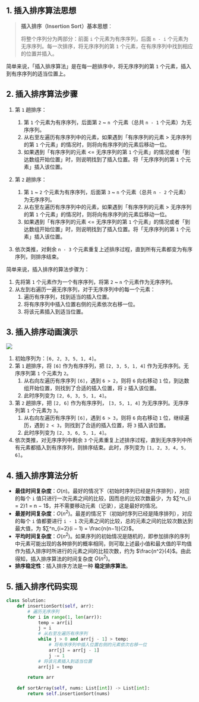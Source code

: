 ## 1. 插入排序算法思想

> **插入排序（Insertion Sort）基本思想**：
>
> 将整个序列分为两部分：前面 `i` 个元素为有序序列，后面 `n - i` 个元素为无序序列。每一次排序，将无序序列的第 `1` 个元素，在有序序列中找到相应的位置并插入。

简单来说，「插入排序算法」是在每一趟排序中，将无序序列的第 `1` 个元素，插入到有序序列的适当位置上。

## 2. 插入排序算法步骤

1. 第 `1` 趟排序：
   1. 第 `1` 个元素为有序序列，后面第 `2` ~ `n `个元素（总共 `n - 1` 个元素）为无序序列。
   2. 从右至左遍历有序序列中的元素，如果遇到「有序序列的元素 > 无序序列的第 `1` 个元素」的情况时，则将向有序序列的元素后移动一位。
   3. 如果遇到「有序序列的元素 <= 无序序列的第 `1` 个元素」的情况或者「到达数组开始位置」时，则说明找到了插入位置。将「无序序列的第 `1` 个元素」插入该位置。
2. 第 `2` 趟排序：
   1. 第 `1` ~ `2` 个元素为有序序列，后面第 `3` ~ `n` 个元素（总共 `n - 2` 个元素）为无序序列。
   2. 从右至左遍历有序序列中的元素，如果遇到「有序序列的元素 > 无序序列的第 `1` 个元素」的情况时，则将向有序序列的元素后移动一位。
   3. 如果遇到「有序序列的元素 <= 无序序列的第 `1` 个元素」的情况或者「到达数组开始位置」时，则说明找到了插入位置。将「无序序列的第 `1` 个元素」插入该位置。

3. 依次类推，对剩余 `n - 3` 个元素重复上述排序过程，直到所有元素都变为有序序列，则排序结束。

简单来说，插入排序的算法步骤为：

1. 先将第 `1` 个元素作为一个有序序列，将第 `2` ~ `n` 个元素作为无序序列。
2. 从左到右遍历一遍无序序列，对于无序序列中的每一个元素：
   1. 遍历有序序列，找到适当的插入位置。
   2. 将有序序列中插入位置右侧的元素依次右移一位。
   3. 将该元素插入到适当位置。

## 3. 插入排序动画演示

![](https://qcdn.itcharge.cn/images/20220816143518.gif)

1. 初始序列为：`[6, 2, 3, 5, 1, 4]`。
2. 第 `1` 趟排序，将 `[6]` 作为有序序列，把 `[2, 3, 5, 1, 4]` 作为无序序列。无序序列第 `1` 个元素为 `2`。
   1. 从右向左遍历有序序列 `[6]`，遇到 `6 > 2`，则将 `6` 向右移动 `1` 位，到达数组开始位置，则找到了合适的插入位置，将 `2` 插入该位置。
   2. 此时序列变为 `[2, 6, 3, 5, 1, 4]`。
3. 第 `2` 趟排序，把 `[2, 6]` 作为有序序列， `[3, 5, 1, 4]` 为无序序列。无序序列第 `1` 个元素为 `3`。
   1. 从右向左遍历有序序列 `[6]`，遇到 `6 > 3`，则将 `6` 向右移动 `1` 位，继续遍历，遇到 `2 < 3`，则找到了合适的插入位置，将 `3` 插入该位置。
   2. 此时序列变为 `[2, 3, 6, 5, 1, 4]`。
4. 依次类推，对无序序列中剩余 `3` 个元素重复上述排序过程，直到无序序列中所有元素都插入到有序序列，则排序结束。此时，序列变为 `[1, 2, 3, 4, 5, 6]`。

## 4. 插入排序算法分析

- **最佳时间复杂度**：$O(n)$。最好的情况下（初始时序列已经是升序排列），对应的每个 `i` 值只进行一次元素之间的比较，因而总的比较次数最少，为 $∑^n_{i = 2}1 = n − 1$，并不需要移动元素（记录），这是最好的情况。
- **最差时间复杂度**：$O(n^2)$。最差的情况下（初始时序列已经是降序排列），对应的每个 `i` 值都要进行 `i - 1` 次元素之间的比较，总的元素之间的比较次数达到最大值，为 $∑^n_{i=2}(i − 1) = \frac{n(n−1)}{2}$。
- **平均时间复杂度**：$O(n^2)$。如果序列的初始情况是随机的，即参加排序的序列中元素可能出现的各种排列的概率相同，则可取上述最小值和最大值的平均值作为插入排序时所进行的元素之间的比较次数，约为 $\frac{n^2}{4}$。由此得知，插入排序算法的时间复杂度 $O(n^2)$。
- **排序稳定性**：插入排序方法是一种 **稳定排序算法**。

## 5. 插入排序代码实现

```python
class Solution:
    def insertionSort(self, arr):
        # 遍历无序序列
        for i in range(1, len(arr)):
            temp = arr[i]
            j = i
            # 从右至左遍历有序序列
            while j > 0 and arr[j - 1] > temp:
                # 将有序序列中插入位置右侧的元素依次右移一位
                arr[j] = arr[j - 1]
                j -= 1
            # 将该元素插入到适当位置
            arr[j] = temp

        return arr

    def sortArray(self, nums: List[int]) -> List[int]:
        return self.insertionSort(nums)
```
